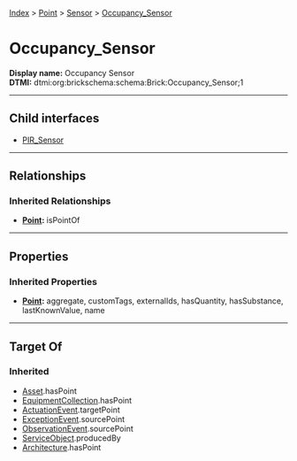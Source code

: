 [Index](../../../Index.md) > [Point](../../Point.md) > [Sensor](../Sensor.md) > [Occupancy_Sensor](#)
# Occupancy_Sensor

**Display name:** Occupancy Sensor<br />
**DTMI:** dtmi:org:brickschema:schema:Brick:Occupancy_Sensor;1

---

## Child interfaces
* [PIR_Sensor](PIR_Sensor.md)

---

## Relationships
### Inherited Relationships
* **[Point](../../Point.md):** isPointOf

---

## Properties
### Inherited Properties
* **[Point](../../Point.md):** aggregate, customTags, externalIds, hasQuantity, hasSubstance, lastKnownValue, name

---

## Target Of
### Inherited
* [Asset](../../../Asset/Asset.md).hasPoint
* [EquipmentCollection](../../../Collection/AssetCollection/EquipmentCollection/EquipmentCollection.md).hasPoint
* [ActuationEvent](../../../Event/PointEvent/ActuationEvent.md).targetPoint
* [ExceptionEvent](../../../Event/PointEvent/ExceptionEvent.md).sourcePoint
* [ObservationEvent](../../../Event/PointEvent/ObservationEvent.md).sourcePoint
* [ServiceObject](../../../Information/ServiceObject/ServiceObject.md).producedBy
* [Architecture](../../../Space/Architecture/Architecture.md).hasPoint
